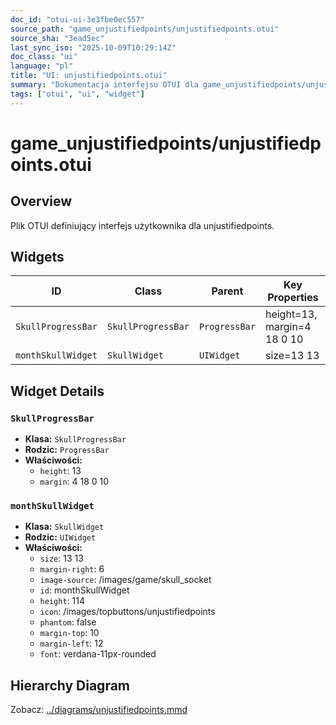 ```yaml
---
doc_id: "otui-ui-3e3fbe0ec557"
source_path: "game_unjustifiedpoints/unjustifiedpoints.otui"
source_sha: "3ead5ec"
last_sync_iso: "2025-10-09T10:29:14Z"
doc_class: "ui"
language: "pl"
title: "UI: unjustifiedpoints.otui"
summary: "Dokumentacja interfejsu OTUI dla game_unjustifiedpoints/unjustifiedpoints.otui"
tags: ["otui", "ui", "widget"]
---
```


# game_unjustifiedpoints/unjustifiedpoints.otui

## Overview

Plik OTUI definiujący interfejs użytkownika dla unjustifiedpoints.

## Widgets

| ID | Class | Parent | Key Properties |
|----|-------|--------|----------------|
| `SkullProgressBar` | `SkullProgressBar` | `ProgressBar` | height=13, margin=4 18 0 10 |
| `monthSkullWidget` | `SkullWidget` | `UIWidget` | size=13 13 |

## Widget Details

### `SkullProgressBar`

- **Klasa:** `SkullProgressBar`
- **Rodzic:** `ProgressBar`
- **Właściwości:**
  - `height`: 13
  - `margin`: 4 18 0 10

### `monthSkullWidget`

- **Klasa:** `SkullWidget`
- **Rodzic:** `UIWidget`
- **Właściwości:**
  - `size`: 13 13
  - `margin-right`: 6
  - `image-source`: /images/game/skull_socket
  - `id`: monthSkullWidget
  - `height`: 114
  - `icon`: /images/topbuttons/unjustifiedpoints
  - `phantom`: false
  - `margin-top`: 10
  - `margin-left`: 12
  - `font`: verdana-11px-rounded

## Hierarchy Diagram

Zobacz: [../diagrams/unjustifiedpoints.mmd](../diagrams/unjustifiedpoints.mmd)
